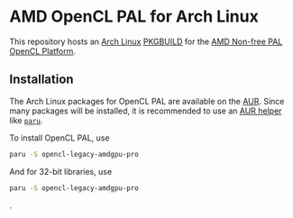 # AMD OpenCL PAL for Arch Linux
This repository hosts an [Arch Linux](https://www.archlinux.org/)
[PKGBUILD](https://wiki.archlinux.org/index.php/PKGBUILD) for the
[AMD Non-free PAL OpenCL Platform](https://www.amd.com/en/support/kb/faq/amdgpu-installation).

## Installation
The Arch Linux packages for OpenCL PAL are available on the
[AUR](https://wiki.archlinux.org/index.php/Arch_User_Repository).
Since many packages will be installed, it is recommended to use an
[AUR helper](https://wiki.archlinux.org/index.php/AUR_helpers)
like [`paru`](https://aur.archlinux.org/packages/paru/).

To install OpenCL PAL, use
```bash
paru -S opencl-legacy-amdgpu-pro
```
And for 32-bit libraries, use
```bash
paru -S opencl-legacy-amdgpu-pro
```

.
